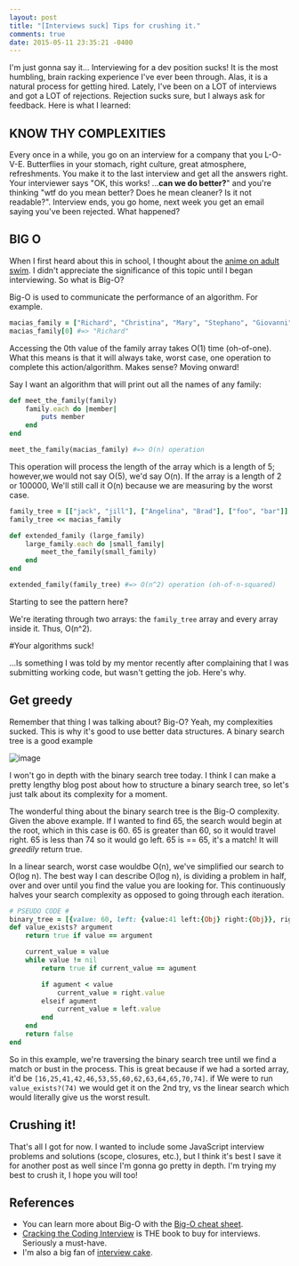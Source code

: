 ```yaml
---
layout: post
title: "[Interviews suck] Tips for crushing it."
comments: true
date: 2015-05-11 23:35:21 -0400
---
```


I'm just gonna say it... Interviewing for a dev position sucks! It is the most humbling, brain racking experience I've ever been through. Alas, it is a natural process for getting hired. Lately, I've been on a LOT of interviews and got a LOT of rejections. Rejection sucks sure, but I always ask for feedback. Here is what I learned:

## KNOW THY COMPLEXITIES
Every once in a while, you go on an interview for a company that you L-O-V-E. Butterflies in your stomach, right culture, great atmosphere, refreshments. You make it to the last interview and get all the answers right. Your interviewer says "OK, this works! ...**can we do better?**" and you're thinking "wtf do you mean better? Does he mean cleaner? Is it not readable?". Interview ends, you go home, next week you get an email saying you've been rejected. What happened?

## BIG O
When I first heard about this in school, I thought about the [anime on adult swim](https://www.youtube.com/watch?v=s7_Od9CmTu0). I didn't appreciate the significance of this topic until I began interviewing. So what is Big-O?

Big-O is used to communicate the performance of an algorithm. For example.

``` ruby
macias_family = ["Richard", "Christina", "Mary", "Stephano", "Giovanni"]
macias_family[0] #=> "Richard"
```

Accessing the 0th value of the family array takes O(1) time (oh-of-one). What this means is that it will always take, worst case, one operation to complete this action/algorithm. Makes sense? Moving onward!

Say I want an algorithm that will print out all the names of any family:


``` ruby
def meet_the_family(family)
    family.each do |member|
        puts member
    end
end

meet_the_family(macias_family) #=> O(n) operation
```

This operation will process the length of the array which is a length of 5; however,we would not say O(5), we'd say O(n). If the array is a length of 2 or 100000, We'll still call it O(n) because we are measuring by the worst case.

``` ruby
family_tree = [["jack", "jill"], ["Angelina", "Brad"], ["foo", "bar"]]
family_tree << macias_family

def extended_family (large_family)
    large_family.each do |small_family|
        meet_the_family(small_family)
    end
end

extended_family(family_tree) #=> O(n^2) operation (oh-of-n-squared)
```

Starting to see the pattern here?

We're iterating through two arrays: the `family_tree` array and every array inside it. Thus, O(n^2).

#Your algorithms suck!

...Is something I was told by my mentor recently after complaining that I was submitting working code, but wasn't getting the job. Here's why.

## Get greedy

Remember that thing I was talking about? Big-O? Yeah, my complexities sucked. This is why it's good to use better data structures. A binary search tree is a good example

![image]({{site.url}}/assets/img/bst.png)

I won't go in depth with the binary search tree today. I think I can make a pretty lengthy blog post about how to structure a binary search tree, so let's just talk about its complexity for a moment.

The wonderful thing about the binary search tree is the Big-O complexity. Given the above example. If I wanted to find 65, the search would begin at the root, which in this case is 60. 65 is greater than 60, so it would travel right. 65 is less than 74 so it would go left. 65 is == 65, it's a match! It  will *greedily* return true.

In a linear search, worst case wouldbe O(n), we've simplified our search to O(log n). The best way I can describe O(log n), is dividing a problem in half, over and over until you find the value you are looking for. This continuously halves your search complexity as opposed to going through each iteration.

``` ruby
# PSEUDO CODE #
binary_tree = [{value: 60, left: {value:41 left:{Obj} right:{Obj}}, right:{value: 74, left:{Obj}, right:{Obj}}}]
def value_exists? argument
    return true if value == argument

    current_value = value
    while value != nil
        return true if current_value == agument

        if agument < value
            current_value = right.value
        elseif agument
            current_value = left.value
        end
    end
    return false
end
```

So in this example, we're traversing the binary search tree until we find a match or bust in the process. This is great because if we had a sorted array, it'd be `[16,25,41,42,46,53,55,60,62,63,64,65,70,74]`. if We were to run `value_exists?(74)` we would get it on the 2nd try, vs the linear search which would literally give us the worst result.

## Crushing it!

That's all I got for now. I wanted to include some JavaScript interview problems and solutions (scope, closures, etc.), but I think it's best I save it for another post as well since I'm gonna go pretty in depth. I'm trying my best to crush it, I hope you will too!

## References

*  You can learn more about Big-O with the [Big-O cheat sheet](http://bigocheatsheet.com/).
*  [Cracking the Coding Interview](http://amzn.com/098478280X) is THE book to buy for interviews. Seriously a must-have.
*  I'm also a big fan of [interview cake](https://www.interviewcake.com/).
